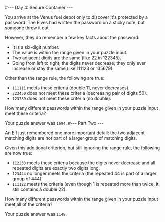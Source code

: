 #--- Day 4: Secure Container ---

You arrive at the Venus fuel depot only to discover it's protected by a password. The Elves had written the password on a sticky note, but someone threw it out.

However, they do remember a few key facts about the password:

- It is a six-digit number.
- The value is within the range given in your puzzle input.
- Two adjacent digits are the same (like 22 in 122345).
- Going from left to right, the digits never decrease; they only ever increase or stay the same (like 111123 or 135679).

Other than the range rule, the following are true:

- `111111` meets these criteria (double 11, never decreases).
- `223450` does not meet these criteria (decreasing pair of digits 50).
- `123789` does not meet these criteria (no double).

How many different passwords within the range given in your puzzle input meet these criteria?

Your puzzle answer was `1694`.
#--- Part Two ---

An Elf just remembered one more important detail: the two adjacent matching digits are not part of a larger group of matching digits.

Given this additional criterion, but still ignoring the range rule, the following are now true:
- `112233` meets these criteria because the digits never decrease and all repeated digits are exactly two digits long.
- `123444` no longer meets the criteria (the repeated 44 is part of a larger group of 444).
- `111122` meets the criteria (even though 1 is repeated more than twice, it still contains a double 22).

How many different passwords within the range given in your puzzle input meet all of the criteria?

Your puzzle answer was `1148`.
